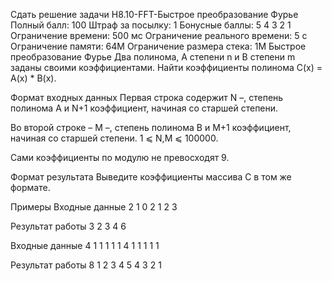 Сдать решение задачи H8.10-FFT-Быстрое преобразование Фурье
Полный балл:	100
Штраф за посылку:	1
Бонусные баллы:	5 4 3 2 1
Ограничение времени:	500 мс
Ограничение реального времени:	5 с
Ограничение памяти:	64M
Ограничение размера стека:	1M
Быстрое преобразование Фурье
Два полинома, A степени n и B степени m заданы своими коэффициентами. Найти коэффициенты полинома C(x) = A(x) * B(x).

Формат входных данных
Первая строка содержит N –, степень полинома A и N+1 коэффициент, начиная со старшей степени.

Во второй строке – M –, степень полинома B и M+1 коэффициент, начиная со старшей степени. 1 ⩽ N,M ⩽ 100000.

Сами коэффициенты по модулю не превосходят 9.

Формат результата
Выведите коэффициенты массива C в том же формате.

Примеры
Входные данные
2 1 0 2
1 2 3

Результат работы
3 2 3 4 6

Входные данные
4 1 1 1 1 1
4 1 1 1 1 1

Результат работы
8 1 2 3 4 5 4 3 2 1